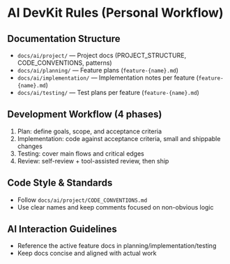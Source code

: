 # AI DevKit Rules (Personal Workflow)

## Documentation Structure
- `docs/ai/project/` — Project docs (PROJECT_STRUCTURE, CODE_CONVENTIONS, patterns)
- `docs/ai/planning/` — Feature plans (`feature-{name}.md`)
- `docs/ai/implementation/` — Implementation notes per feature (`feature-{name}.md`)
- `docs/ai/testing/` — Test plans per feature (`feature-{name}.md`)

## Development Workflow (4 phases)
1. Plan: define goals, scope, and acceptance criteria
2. Implementation: code against acceptance criteria, small and shippable changes
3. Testing: cover main flows and critical edges
4. Review: self-review + tool-assisted review, then ship

## Code Style & Standards
- Follow `docs/ai/project/CODE_CONVENTIONS.md`
- Use clear names and keep comments focused on non-obvious logic

## AI Interaction Guidelines
- Reference the active feature docs in planning/implementation/testing
- Keep docs concise and aligned with actual work
